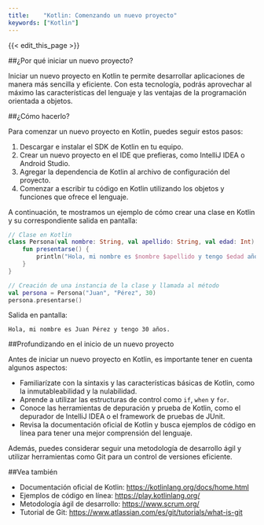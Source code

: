 ```yaml
---
title:    "Kotlin: Comenzando un nuevo proyecto"
keywords: ["Kotlin"]
---
```


{{< edit_this_page >}}

##¿Por qué iniciar un nuevo proyecto?

Iniciar un nuevo proyecto en Kotlin te permite desarrollar aplicaciones de manera más sencilla y eficiente. Con esta tecnología, podrás aprovechar al máximo las características del lenguaje y las ventajas de la programación orientada a objetos.

##¿Cómo hacerlo?

Para comenzar un nuevo proyecto en Kotlin, puedes seguir estos pasos:

1. Descargar e instalar el SDK de Kotlin en tu equipo.
2. Crear un nuevo proyecto en el IDE que prefieras, como IntelliJ IDEA o Android Studio.
3. Agregar la dependencia de Kotlin al archivo de configuración del proyecto.
4. Comenzar a escribir tu código en Kotlin utilizando los objetos y funciones que ofrece el lenguaje.

A continuación, te mostramos un ejemplo de cómo crear una clase en Kotlin y su correspondiente salida en pantalla:

```Kotlin
// Clase en Kotlin
class Persona(val nombre: String, val apellido: String, val edad: Int) {
    fun presentarse() {
        println("Hola, mi nombre es $nombre $apellido y tengo $edad años.")
    }
}

// Creación de una instancia de la clase y llamada al método
val persona = Persona("Juan", "Pérez", 30)
persona.presentarse()
```

Salida en pantalla:

```
Hola, mi nombre es Juan Pérez y tengo 30 años.
```

##Profundizando en el inicio de un nuevo proyecto

Antes de iniciar un nuevo proyecto en Kotlin, es importante tener en cuenta algunos aspectos:

- Familiarízate con la sintaxis y las características básicas de Kotlin, como la inmutableabilidad y la nulabilidad.
- Aprende a utilizar las estructuras de control como `if`, `when` y `for`.
- Conoce las herramientas de depuración y prueba de Kotlin, como el depurador de IntelliJ IDEA o el framework de pruebas de JUnit.
- Revisa la documentación oficial de Kotlin y busca ejemplos de código en línea para tener una mejor comprensión del lenguaje.

Además, puedes considerar seguir una metodología de desarrollo ágil y utilizar herramientas como Git para un control de versiones eficiente.

##Vea también

- Documentación oficial de Kotlin: https://kotlinlang.org/docs/home.html
- Ejemplos de código en línea: https://play.kotlinlang.org/
- Metodología ágil de desarrollo: https://www.scrum.org/
- Tutorial de Git: https://www.atlassian.com/es/git/tutorials/what-is-git
